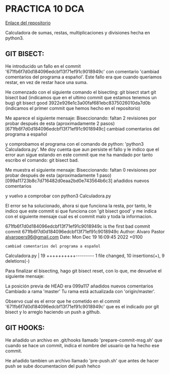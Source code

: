 # PRACTICA 10 DCA
[Enlace del repositorio](https://github.com/alvaro-lang/Practica10-DCA)

Calculadora de sumas, restas, multiplicaciones y divisiones hecha en python3.


## GIT BISECT:

He introducido un fallo en el commit '671fb6f7d0d184096edcbf13f71ef91c9018949c' con comentario 'cambiad comentarios del programa a español'. Este fallo era que cuando queriamos restar, en vez de restar hace una suma.

He comenzado con el siguiente comando el bisecting:
git bisect start
git bisect bad (indicamos que en el ultimo commit que estamos tenemos un bug)
git bisect good 3922e926e1c3a00faf681ebc8375026010da7d0b (indicamos el primer commit que hemos hecho en el repositorio)

Me aparece el siguiente mensaje:
Biseccionando: faltan 2 revisiones por probar después de esta (aproximadamente 2 pasos)
[671fb6f7d0d184096edcbf13f71ef91c9018949c] cambiad comentarios del programa a español

y comprobamos el programa con el comando de python: 'python3 Calculadora.py'. Me doy cuenta que aun persiste el fallo y le indico que el error aun sigue estando en este commit que me ha mandado por tanto escribo el comando:
git bisect bad.

Me muestra el siguiente mensaje:
Biseccionando: faltan 0 revisiones por probar después de esta (aproximadamente 1 paso)
[099a11723b8c7d716482d0eaa2bd0e743564b6c3] añadidos nuevos comentarios

y vuelvo a comprobar con python3 Calculadora.py

El error se ha solucionado, ahora si que funciona la resta, por tanto, le indico que este commit si que funciona con 'git bisect good' y me indica con el siguiente mensaje cual es el commit malo y toda la informacion.

671fb6f7d0d184096edcbf13f71ef91c9018949c is the first bad commit
commit 671fb6f7d0d184096edcbf13f71ef91c9018949c
Author: Alvaro Pastor <alvaropers96@gmail.com>
Date:   Mon Dec 19 16:09:45 2022 +0100

    cambiad comentarios del programa a español

 Calculadora.py | 19 ++++++++++---------
 1 file changed, 10 insertions(+), 9 deletions(-)

 
Para finalizar el bisecting, hago git bisect reset, con lo que, me devuelve el siguiente mensaje:

La posición previa de HEAD era 099a117 añadidos nuevos comentarios
Cambiado a rama 'master'
Tu rama está actualizada con 'origin/master'.

Observo cual es el error que he cometido en el commit '671fb6f7d0d184096edcbf13f71ef91c9018949c' que es el indicado por git bisect y lo arreglo haciendo un push a github.


## GIT HOOKS:

He añadido un archivo en .git/hooks llamado 'prepare-commit-msg.sh' que cuando se hace un commit, indica el nombre del usuario qe ha hecho ese commit.

He añadido tambien un archivo llamado 'pre-push.sh' que antes de hacer push se sube documentacion del push hehco
